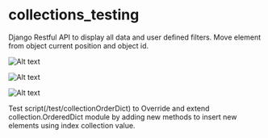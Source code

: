 # collections_testing

Django Restful API to display all data and user defined filters. Move element from object current position and object id.

![Alt text](/../master/1.png?raw=true "Sample API CAll")

![Alt text](/../master/2.png?raw=true "Sample API CAll")

![Alt text](/../master/2.png?raw=true "Sample API CAll")

Test script(/test/collectionOrderDict) to Override and extend collection.OrderedDict module by adding new methods to insert new elements using index collection value.